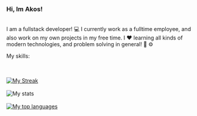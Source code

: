 ### Hi, Im Akos!
\
I am a fullstack developer! 💻 I currently work as a fulltime employee, and also work on my own projects in my free time. I ❤️ learning all kinds of modern technologies, and problem solving in general! 🧠 ⚙️

My skills:

<span class="iconify" data-icon="simple-icons:typescript"></span>

\
\
[![My Streak](http://github-readme-streak-stats.herokuapp.com?user=projectaki&theme=synthwave&date_format=M%20j%5B%2C%20Y%5D)](https://git.io/streak-stats)
\
\
![My stats](https://github-readme-stats.vercel.app/api?username=projectaki&count_private=true&show_icons=true&theme=synthwave)
\
\
[![My top languages](https://github-readme-stats.vercel.app/api/top-langs/?username=projectaki)](https://github.com/projectaki/github-readme-stats)

